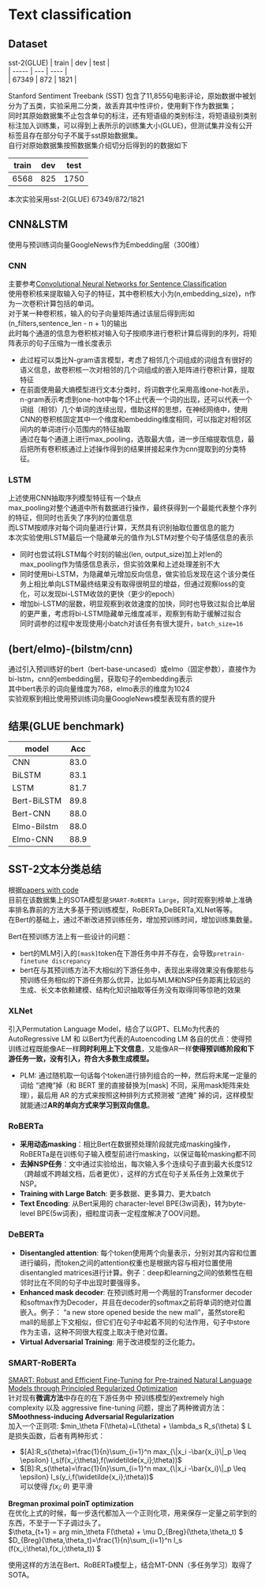 # Text classification

## Dataset
sst-2(GLUE)
| train | dev | test |  
| ----- | --- | ---- |  
| 67349 | 872 | 1821 |    

Stanford Sentiment Treebank (SST) 包含了11,855句电影评论，原始数据中被划分为了五类，实验采用二分类，故丢弃其中性评价，使用剩下作为数据集；    
同时其原始数据集不止包含单句的标注，还有短语级的类别标注，将短语级别类别标注加入训练集，可以得到上表所示的训练集大小(GLUE)，但测试集并没有公开标签且存在部分句子不属于sst原始数据集。     
自行对原始数据集按照数据集介绍切分后得到的的数据如下    

| train | dev | test |  
| ----- | --- | ---- |  
| 6568  | 825 | 1750 |    

本次实验采用sst-2(GLUE) 67349/872/1821


## CNN&LSTM     
使用与预训练词向量GoogleNews作为Embedding层（300维）   

### CNN     
主要参考[Convolutional Neural Networks for Sentence Classification](https://arxiv.org/pdf/1408.5882v2.pdf)    
使用卷积核来提取输入句子的特征，其中卷积核大小为(n,embedding_size)，n作为一次卷积计算包括的单词。    
对于某一种卷积核，输入的句子向量矩阵通过该层后得到形如(n_filters,sentence_len - n + 1)的输出     
此时每个通道的信息为卷积核对输入句子按顺序进行卷积计算后得到的序列，将矩阵表示的句子压缩为一维长度表示      
- 此过程可以类比N-gram语言模型，考虑了相邻几个词组成的词组含有很好的语义信息，故卷积核一次对相邻的几个词组成的嵌入矩阵进行卷积计算，提取特征   
- 在前面使用最大熵模型进行文本分类时，将词数字化采用高维one-hot表示，n-gram表示考虑到one-hot中每个1不止代表一个词的出现，还可以代表一个词组（相邻）几个单词的连续出现，借助这样的思想，在神经网络中，使用CNN的卷积核固定其中一个维度和embedding维度相同，可以指定对相邻区间内的单词进行小范围内的特征抽取       
通过在每个通道上进行max_pooling，选取最大值，进一步压缩提取信息，最后把所有卷积核通过上述操作得到的结果拼接起来作为cnn提取到的分类特征。  


### LSTM     
上述使用CNN抽取序列模型特征有一个缺点    
max_pooling对整个通道中所有数据进行操作，最终获得到一个最能代表整个序列的特征，但同时也丢失了序列的位置信息      
而LSTM按顺序对每个词向量进行计算，天然具有识别抽取位置信息的能力     
本次实验使用LSTM最后一个隐藏单元的值作为LSTM对整个句子情感信息的表示       
- 同时也尝试将LSTM每个时刻的输出(len, output_size)加上对len的max_pooling作为情感信息表示，但实验效果和上述处理差别不大 
- 同时使用bi-LSTM，为隐藏单元增加反向信息，做实验后发现在这个该分类任务上相比单向LSTM最终结果没有取得很明显的增益，但通过观察loss的变化，可以发现bi-LSTM收敛的更快（更少的epoch）
- 增加bi-LSTM的层数，明显观察到收敛速度的加快，同时也导致过拟合比单层的更严重，考虑将bi-LSTM隐藏单元维度减半，观察到有助于缓解过拟合    
同时调参的过程中发现使用小batch对该任务有很大提升，`batch_size=16` 

## (bert/elmo)-(bilstm/cnn)      
通过引入预训练好的bert（bert-base-uncased）或elmo（固定参数），直接作为bi-lstm，cnn的embedding层，获取句子的embedding表示   
其中bert表示的词向量维度为768，elmo表示的维度为1024     
实验观察到相比使用预训练词向量GoogleNews模型表现有质的提升         



## 结果(GLUE benchmark)      
|model|Acc|
|-----|---|
|CNN  |83.0|
|BiLSTM  |83.1|
|LSTM    |81.7|
|Bert-BiLSTM |89.8|
|Bert-CNN |88.0|
|Elmo-Bilstm|88.0|
|Elmo-CNN|88.9|


## SST-2文本分类总结      
根据[papers with code](https://paperswithcode.com/sota/sentiment-analysis-on-sst-2-binary)    
目前在该数据集上的SOTA模型是`SMART-RoBERTa Large`，同时观察到榜单上准确率排名靠前的方法大多基于预训练模型，RoBERTa,DeBERTa,XLNet等等。   
在Bert的基础上，通过不断改进预训练任务，增加预训练时间，增加训练集数量。   

Bert在预训练方法上有一些设计的问题：    
- bert的MLM引入的`[mask]`token在下游任务中并不存在，会导致`pretrain-finetune discrepancy`     
- bert在与其预训练方法不大相似的下游任务中，表现出来得效果没有像那些与预训练任务相似的下游任务那么优异，比如与MLM和NSP任务距离比较远的生成、长文本依赖建模、结构化知识抽取等任务没有取得同等惊艳的效果    

### XLNet        
引入Permutation Language Model，结合了以GPT、ELMo为代表的AutoRegressive LM 和 以Bert为代表的Autoencoding LM 各自的优点：使得预训练过程既能像AE一样**同时利用上下文信息**，又能像AR一样**使得预训练阶段和下游任务一致，没有引入<mask>，符合大多数生成模型。**       
- PLM: 通过随机取一句话每个token进行排列组合的一种，然后将末尾一定量的词给 “遮掩”掉（和 BERT 里的直接替换为[mask] 不同，采用mask矩阵来处理），最后用 AR 的方式来按照这种排列方式预测被 “遮掩” 掉的词，这样模型就能通过**AR的单向方式来学习到双向信息**。      

### RoBERTa       
- **采用动态masking**：相比Bert在数据预处理阶段就完成masking操作，RoBERTa是在训练句子输入模型前进行masking，以保证每轮masking都不同     
- **去掉NSP任务**：文中通过实验给出，每次输入多个连续句子直到最大长度512（跨越或不跨越文档，后者更优），这样的方式在句子关系任务上效果优于NSP。   
- **Training with Large Batch**: 更多数据、更多算力、更大batch   
- **Text Encoding**: 从Bert采用的 character-level BPE(3w词表)，转为byte-level BPE(5w词表)，细粒度词表一定程度解决了OOV问题。    

### DeBERTa      
- **Disentangled attention**: 每个token使用两个向量表示，分别对其内容和位置进行编码，而token之间的attention权重也是根据内容与相对位置使用disentangled matrices进行计算。例子：deep和learning之间的依赖性在相邻时比在不同的句子中出现时要强得多。     
- **Enhanced mask decoder**: 在预训练时用一个两层的Transformer decoder和softmax作为Decoder，并且在decoder的softmax之前将单词的绝对位置嵌入。例子： “a new store opened beside the new mall”，虽然store和mall的局部上下文相似，但它们在句子中起着不同的句法作用，句子中store作为主语，这种不同很大程度上取决于绝对位置。    
- **Virtual Adversarial Training**: 用于改进模型的泛化能力。    
 
### SMART-RoBERTa      
[SMART: Robust and Efficient Fine-Tuning for Pre-trained Natural Language Models through Principled Regularized Optimization](https://arxiv.org/pdf/1911.03437v5.pdf)      
针对现有**微调方法**中存在的在下游任务中 预训练模型的extremely high complexity 以及 aggressive fine-tuning 问题，提出了两种微调方法：     
**SMoothness-inducing Adversarial Regularization**      
加入一个正则项: $min_\theta F(\theta)=L(\theta) + \lambda_s R_s(\theta) $ 
L是损失函数，后者有两种形式：     
- $[A]:R_s(\theta)=\frac{1}{n}\sum_{i=1}^n max_{\|x_i -\bar{x_i}\|_p \leq \epsilon} l_s(f(x_i;\theta),f(\widetilde{x_i};\theta))$
- $[B]:R_s(\theta)=\frac{1}{n}\sum_{i=1}^n max_{\|x_i -\bar{x_i}\|_p \leq \epsilon} l_s(y_i,f(\widetilde{x_i};\theta))$      
可以使得 $f(x_i;\theta)$ 更平滑    

**Bregman proximal poinT optimization**     
在优化上式的时候，每一步迭代都加入一个正则化项，用来保存一定量之前学到的东西，不至于一下子调过头了。    
$\theta_{t+1} = arg min_\theta F(\theta) + \mu D_{Breg}(\theta,\theta_t)  $    
$D_{Breg}(\theta,\theta_t)=\frac{1}{n}\sum_{i=1}^n l_s (f(x_i;\theta),f(x_i;\theta_t)) $     
  
使用这样的方法在Bert、RoBERTa模型上，结合MT-DNN（多任务学习）取得了SOTA。  

